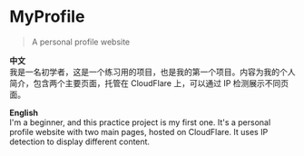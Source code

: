 # **MyProfile**

> A personal profile website

**中文**  
我是一名初学者，这是一个练习用的项目，也是我的第一个项目。内容为我的个人简介，包含两个主要页面，托管在 CloudFlare 上，可以通过 IP 检测展示不同页面。

**English**  
I'm a beginner, and this practice project is my first one. It's a personal profile website with two main pages, hosted on CloudFlare. It uses IP detection to display different content.

